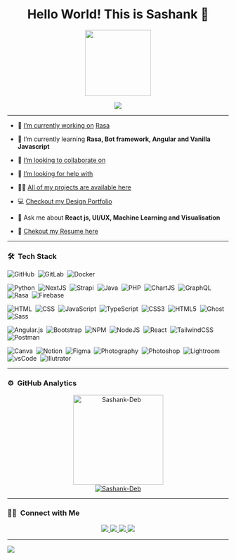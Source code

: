 <h1 align="center">Hello World! This is Sashank 👋</h1>
<p align="center">
  <img src="https://i.imgur.com/SsgDMnb.gif" height="150"/>
</p>

<p align="center">
  <img src="https://readme-typing-svg.herokuapp.com/?lines=Full+Stack+Development+Engineer;UI/UX+Development+Engineer;Graphic+Designer+and+Photographer"/>
</p>

---
- 🔭 [I’m currently working on](https://github.com/Sashank-Deb/Rasa-chatbot) [Rasa](https://rasa.com/)

- 🌱 I’m currently learning **Rasa, Bot framework, Angular and Vanilla Javascript**

- 👯 [I’m looking to collaborate on](https://sashank-deb.github.io/Covid-Management-Website/Covid%20Website/)

- 🤝 [I’m looking for help with](https://github.com/)

- 👨‍💻 [All of my projects are available here](https://github.com/Sashank-Deb)

<!-- - 📝 I regularly write articles on [Your Website](https://mobie.tech/) -->

- 💻 [Checkout my Design Portfolio](https://www.behance.net/sashankdeb1)

- 💬 Ask me about **React js, UI/UX, Machine Learning and Visualisation**

- 📄 [Chekout my Resume here](https://drive.google.com/file/d/1wOEAIBG7in7UPbgnNIVDUIFGTSmplLHD/view?usp=sharing)

<!-- <img id="optionalstuff" alt="Night Coding" src="https://media4.giphy.com/media/f3iwJFOVOwuy7K6FFw/giphy.gif?cid=ecf05e47dcj7w35th4zqt7w360lqh6ey885vmyw03om06wl3&rid=giphy.gif&ct=g" width=400px align="right"/> -->

---
### 🛠 &nbsp;Tech Stack

![GitHub](https://img.shields.io/badge/-GitHub-05122A?style=for-the-badge&logo=github)&nbsp;
![GitLab](https://img.shields.io/badge/-GitLab-05122A?style=for-the-badge&logo=gitlab)&nbsp;
![Docker](https://img.shields.io/badge/-Docker-05122A?style=for-the-badge&logo=docker)&nbsp;

![Python](https://img.shields.io/badge/-Python-05122A?style=for-the-badge&logo=python)&nbsp;
![NextJS](https://img.shields.io/badge/next.js-05122A?style=for-the-badge&logo=nextdotjs&logoColor=white)&nbsp;
![Strapi](https://img.shields.io/badge/strapi-05122A?style=for-the-badge&logo=strapi&logoColor=purple)&nbsp;
![Java](https://img.shields.io/badge/-Java-05122A?style=for-the-badge&logo=Java&logoColor=FFA518)&nbsp;
![PHP](https://img.shields.io/badge/-PHP-05122A?style=for-the-badge&logo=php)&nbsp;
![ChartJS](https://img.shields.io/badge/Chart.js-05122A?style=for-the-badge&logo=chartdotjs&logoColor=pink)&nbsp;
![GraphQL](https://img.shields.io/badge/GraphQl-05122A?style=for-the-badge&logo=graphql&logoColor=purple)&nbsp;
![Rasa](https://img.shields.io/badge/-Rasa-05122A?style=for-the-badge&logo=chatbot)&nbsp;
![Firebase](https://img.shields.io/badge/firebase-05122A.svg?style=for-the-badge&logo=firebase) 

![HTML](https://img.shields.io/badge/-HTML-05122A?style=for-the-badge&logo=HTML5)&nbsp;
![CSS](https://img.shields.io/badge/-CSS-05122A?style=for-the-badge&logo=CSS3&logoColor=1572B6)&nbsp;
![JavaScript](https://img.shields.io/badge/-JavaScript-05122A?style=for-the-badge&logo=javascript)&nbsp;
![TypeScript](https://img.shields.io/badge/-TypeScript-05122A?style=for-the-badge&logo=typescript)&nbsp;
![CSS3](https://img.shields.io/badge/css3-05122A.svg?style=for-the-badge&logo=css3)&nbsp; 
![HTML5](https://img.shields.io/badge/html5-05122A.svg?style=for-the-badge&logo=html5)&nbsp; 
![Ghost](https://img.shields.io/badge/Ghost-05122A?style=for-the-badge&logo=ghost&logoColor=yellow)&nbsp;
![Sass](https://img.shields.io/badge/-Sass-05122A?style=for-the-badge&logo=sass)

![Angular.js](https://img.shields.io/badge/angular.js-05122A.svg?style=for-the-badge&logo=angularjs&logoColor=orange)&nbsp;
![Bootstrap](https://img.shields.io/badge/bootstrap-05122A.svg?style=for-the-badge&logo=bootstrap)&nbsp;
![NPM](https://img.shields.io/badge/NPM-05122A.svg?style=for-the-badge&logo=npm)&nbsp;
![NodeJS](https://img.shields.io/badge/node.js-05122A?style=for-the-badge&logo=node.js)&nbsp; 
![React](https://img.shields.io/badge/react-05122A.svg?style=for-the-badge&logo=react)&nbsp;
![TailwindCSS](https://img.shields.io/badge/tailwindcss-05122A.svg?style=for-the-badge&logo=tailwind-css)&nbsp; 	
![Postman](https://img.shields.io/badge/Postman-05122A?style=for-the-badge&logo=postman&logoColor=orange) 

![Canva](https://img.shields.io/badge/-Canva-05122A?style=for-the-badge&logo=canva)&nbsp;
![Notion](https://img.shields.io/badge/Notion-05122A.svg?style=for-the-badge&logo=notion)&nbsp;
![Figma](https://img.shields.io/badge/figma-05122A.svg?style=for-the-badge&logo=figma)&nbsp; 
![Photography](https://img.shields.io/badge/-Photography-05122A?style=for-the-badge&logo=photobucket)&nbsp;
![Photoshop](https://img.shields.io/badge/-Photoshop-05122A?style=for-the-badge&logo=adobephotoshop)&nbsp;
![Lightroom](https://img.shields.io/badge/-Lightroom-05122A?style=for-the-badge&logo=adobelightroom)&nbsp;
![vsCode](https://img.shields.io/badge/VSCode-05122A?style=for-the-badge&logo=visual%20studio%20code&logoColor=purple)&nbsp;
![Illutrator](https://img.shields.io/badge/-Illustrator-05122A?style=for-the-badge&logo=adobeillustrator)

<!-- 
![Android](https://img.shields.io/badge/-Android-05122A?style=for-the-badge&logo=android)&nbsp;
![iOS](https://img.shields.io/badge/-iOS-05122A?style=for-the-badge&logo=iOS)&nbsp;
![Windows](https://img.shields.io/badge/-Windows-05122A?style=for-the-badge&logo=windows)&nbsp;
![Linux](https://img.shields.io/badge/-Linux-05122A?style=for-the-badge&logo=linux)&nbsp;
![MacOS](https://img.shields.io/badge/-MacOS-05122A?style=for-the-badge&logo=macOS)&nbsp; -->

---

### ⚙️ &nbsp;GitHub Analytics

<p align="center">
<a href="https://github.com/Sashank-Deb">
<!-- <img  src="https://github-readme-stats.vercel.app/api/top-langs?username=Sashank-Deb&show_icons=true&locale=en&layout=compact&theme=gotham&hide_border=true" alt="Sashank-Deb" height=150px/> -->
  <img  src="https://github-readme-stats.vercel.app/api?username=Sashank-Deb&show_icons=true&locale=en&theme=algolia&hide_border=true&count_private=true" alt="Sashank-Deb" height=205px/><br/>
  <img src="https://github-readme-streak-stats.herokuapp.com/?user=Sashank-Deb&theme=algolia&hide_border=true&count_private=true" alt="Sashank-Deb"/>
</a>
</p>

---

### 🤝🏻 &nbsp;Connect with Me

<p align="center">
  <a href="mailto:sashankdebrgu7@gmail.com">
    <img src="https://img.shields.io/badge/-Mail-D14836?style=for-the-badge&logo=Gmail&logoColor=white"/>
  </a>
  <a href="https://www.linkedin.com/in/sashank-deb/">
    <img src="https://img.shields.io/badge/-LinkedIn-0077B5?style=for-the-badge&logo=Linkedin&logoColor=white"/>
  </a>
  <a href="https://www.instagram.com/sashank_deb/">
    <img src="https://img.shields.io/badge/-Instagram-E1306C?style=for-the-badge&logo=Instagram&logoColor=white"/>
  </a>
  <a href="https://twitter.com/SashankDeb">
    <img src="https://img.shields.io/badge/-Twitter-42C3F7?style=for-the-badge&logo=twitter&logoColor=white"/>
  </a>
</p>

---
[![](https://visitcount.itsvg.in/api?id=aj-spec&icon=0&color=0)](https://visitcount.itsvg.in)
